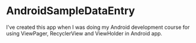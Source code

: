 # AndroidSampleDataEntry
I've created this app when I was doing my Android development course for using ViewPager, RecyclerView and ViewHolder in Android app.

